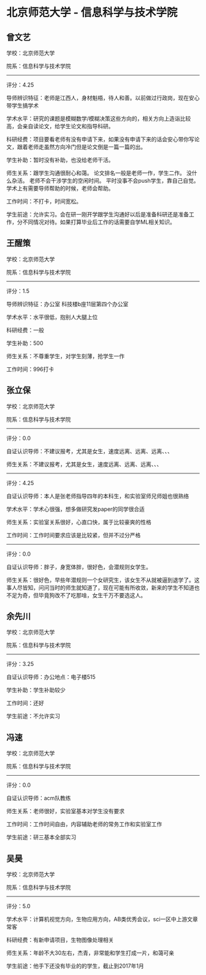 # 北京师范大学 - 信息科学与技术学院

## 曾文艺

学校：北京师范大学

院系：信息科学与技术学院

* * *

评分：4.25

导师辨识特征：老师是江西人，身材魁梧，待人和善。以前做过行政岗，现在安心带学生搞学术

学术水平：研究的课题是模糊数学/模糊决策这些方向的，相关方向上造诣比较高，会亲自读论文，给学生论文和指导科研。

科研经费：项目要看老师有没有申请下来，如果没有申请下来的话会安心带你写论文，跟着老师走虽然方向冷门但是论文倒是一篇一篇的出。

学生补助：暂时没有补助，也没给老师干活。

师生关系：跟学生沟通很耐心和蔼。
论文排名一般是老师一作，学生二作。
没什么杂活。
老师不会干涉学生的空闲时间。
平时没事不会push学生，靠自己自觉。
学术上有需要导师帮助的时候，老师会帮助。

工作时间：不打卡，时间宽松。

学生前途：允许实习。会在研一刚开学跟学生沟通好以后是准备科研还是准备工作，分不同情况对待。如果打算毕业后工作的话需要自学ML相关知识。

## 王醒策

学校：北京师范大学

院系：信息科学与技术学院

* * *

评分：1.5

导师辨识特征：办公室 科技楼b座11层第四个办公室

学术水平：水平很低，抱别人大腿上位

科研经费：一般

学生补助：500

师生关系：不尊重学生，对学生刻薄，抢学生一作

工作时间：996打卡

## 张立保

学校：北京师范大学

院系：信息科学与技术学院

* * *

评分：0.0

自证认识导师：不建议报考，尤其是女生，速度远离、远离、远离、、、

师生关系：不建议报考，尤其是女生，速度远离、远离、远离、、、

* * *

评分：4.25

自证认识导师：本人是张老师指导四年的本科生，和实验室师兄师姐也很熟络

学术水平：学术心很强，想多做研究发paper的同学很合适

师生关系：实验室关系很好，心直口快，属于比较豪爽的性格

工作时间：工作时间要求应该是比较紧，但并不过分严格

* * *

评分：0.0

自证认识导师：胖子，身宽体胖，很好色，会潜规则女学生。

师生关系：很好色，早些年潜规则一个女研究生，该女生不从就被逼到退学了。这事人尽皆知，问问当时的师生就知道了，现在可能有所收敛，新来的学生不知道也不足为奇，但毕竟狗改不了吃那啥，女生千万不要选这人。

## 余先川

学校：北京师范大学

院系：信息科学与技术学院

* * *

评分：3.25

自证认识导师：办公地点：电子楼515

学生补助：学生补助较少

工作时间：还好

学生前途：不允许实习

## 冯速

学校：北京师范大学

院系：信息科学与技术学院

* * *

评分：0.0

自证认识导师：acm队教练

师生关系：老师很好，实验室基本对学生没有要求

工作时间：工作时间自由，内容辅助老师的常务工作和实验室工作

学生前途：研三基本全部实习

## 吴昊

学校：北京师范大学

院系：信息科学与技术学院

* * *

评分：5.0

学术水平：计算机视觉方向，生物应用方向，AB类优秀会议，sci一区中上游文章常客

科研经费：有新申请项目，生物图像处理相关

师生关系：年龄不大30左右，杰青，非常能和学生打成一片，和蔼可亲

学生前途：他手下还没有毕业的的学生，截止到2017年1月